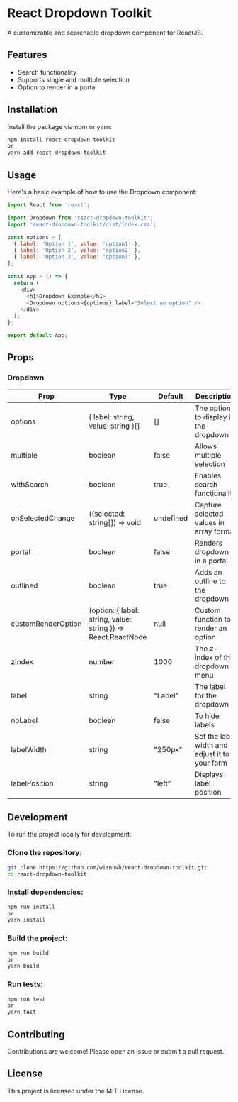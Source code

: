 # React Dropdown Toolkit

<!-- [![npm version](https://badge.fury.io/js/react-dropdown-toolkit.svg)](https://badge.fury.io/js/react-dropdown-toolkit)
[![Build Status](https://travis-ci.com/username/repository-name.svg?branch=main)](https://travis-ci.com/username/repository-name)
[![License: MIT](https://img.shields.io/badge/License-MIT-yellow.svg)](https://opensource.org/licenses/MIT) -->

A customizable and searchable dropdown component for ReactJS.

## Features

- Search functionality
- Supports single and multiple selection
- Option to render in a portal

## Installation

Install the package via npm or yarn:

```bash
npm install react-dropdown-toolkit
or
yarn add react-dropdown-toolkit
```

## Usage

Here's a basic example of how to use the Dropdown component:

```js
import React from 'react';

import Dropdown from 'react-dropdown-toolkit';
import 'react-dropdown-toolkit/dist/index.css';

const options = [
  { label: 'Option 1', value: 'option1' },
  { label: 'Option 2', value: 'option2' },
  { label: 'Option 3', value: 'option3' },
];

const App = () => {
  return (
    <div>
      <h1>Dropdown Example</h1>
      <Dropdown options={options} label="Select an option" />
    </div>
  );
};

export default App;
```

## Props

### Dropdown

| Prop               | Type                                                          | Default   | Description                                    |
| ------------------ | ------------------------------------------------------------- | --------- | ---------------------------------------------- |
| options            | { label: string, value: string }[]                            | []        | The options to display in the dropdown         |
| multiple           | boolean                                                       | false     | Allows multiple selection                      |
| withSearch         | boolean                                                       | true      | Enables search functionality                   |
| onSelectedChange   | ((selected: string[]) => void                                 | undefined | Capture selected values in array format        |
| portal             | boolean                                                       | false     | Renders dropdown in a portal                   |
| outlined           | boolean                                                       | true      | Adds an outline to the dropdown                |
| customRenderOption | (option: { label: string, value: string }) => React.ReactNode | null      | Custom function to render an option            |
| zIndex             | number                                                        | 1000      | The z-index of the dropdown menu               |
| label              | string                                                        | "Label"   | The label for the dropdown                     |
| noLabel            | boolean                                                       | false     | To hide labels                                 |
| labelWidth         | string                                                        | "250px"   | Set the label width and adjust it to your form |
| labelPosition      | string                                                        | "left"    | Displays label position                        |

## Development

To run the project locally for development:

### Clone the repository:

```bash
git clone https://github.com/wisnuvb/react-dropdown-toolkit.git
cd react-dropdown-toolkit
```

### Install dependencies:

```bash
npm run install
or
yarn install
```

### Build the project:

```bash
npm run build
or
yarn build
```

### Run tests:

```bash
npm run test
or
yarn test
```

## Contributing

Contributions are welcome! Please open an issue or submit a pull request.

## License

This project is licensed under the MIT License.
